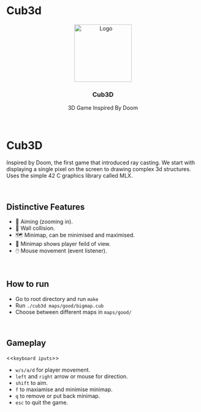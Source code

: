 # Cub3d

<div align="center">
<a href="https://github.com/hadi14250">
    <img src="github_gifs/cub-rounded.gif" alt="Logo" width="150" height="150">
  </a>
  <h3 align="center">Cub3D</h3>
  3D Game Inspired By Doom
  <br>
  <br>
</div>


<br>


# Cub3D

Inspired by Doom, the first game that introduced ray casting. We start with displaying a single pixel on the screen to drawing complex 3d structures. Uses the simple 42 C graphics library called MLX. 

<br>

## Distinctive Features

  - 🎯 Aiming (zooming in).
  - 🧱 Wall collision.
  - 🗺️ Minimap, can be minimised and maximised.
  - 🔎 Minimap shows player feild of view.
  - 🖱️ Mouse movement (event listener).

<br>

## How to run

- Go to root directory and run `make`
- Run `./cub3d maps/good/bigmap.cub`
- Choose between different maps in `maps/good/`

<br>

## Gameplay

<<`keyboard iputs`>>

- `w/s/a/d` for player movement.
- `left` and `right` arrow or mouse for direction.
- `shift` to aim.
- `f` to maxiamise and minimise minimap.
- `q` to remove or put back minimap.
- `esc` to quit the game.

<br>



<!-- ## Usage
```javascript
test
``` -->